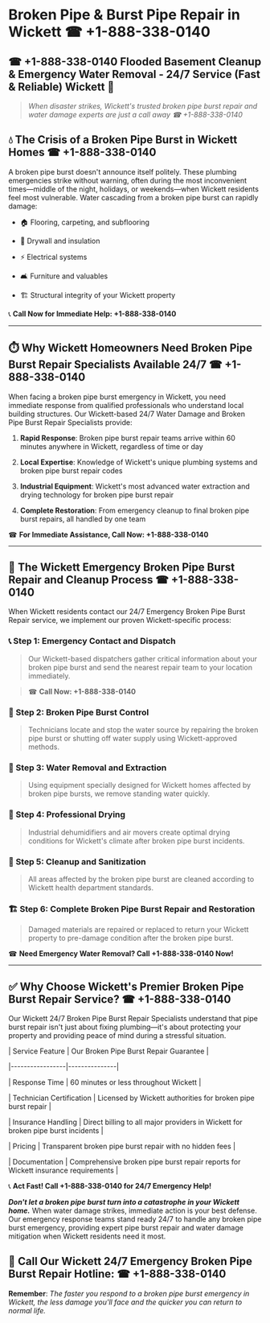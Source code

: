 # Broken Pipe & Burst Pipe Repair in Wickett ☎ +1-888-338-0140  
## ☎ +1-888-338-0140 Flooded Basement Cleanup & Emergency Water Removal - 24/7 Service (Fast & Reliable) Wickett 🚨  

> *When disaster strikes, Wickett's trusted broken pipe burst repair and water damage experts are just a call away ☎ +1-888-338-0140*  

## 💧 The Crisis of a Broken Pipe Burst in Wickett Homes ☎ +1-888-338-0140  

A broken pipe burst doesn't announce itself politely. These plumbing emergencies strike without warning, often during the most inconvenient times—middle of the night, holidays, or weekends—when Wickett residents feel most vulnerable. Water cascading from a broken pipe burst can rapidly damage:  

* 🏠 Flooring, carpeting, and subflooring  
* 🧱 Drywall and insulation  
* ⚡ Electrical systems  
* 🛋️ Furniture and valuables  
* 🏗️ Structural integrity of your Wickett property  

📞 **Call Now for Immediate Help: +1-888-338-0140**  

---  

## ⏱️ Why Wickett Homeowners Need Broken Pipe Burst Repair Specialists Available 24/7 ☎ +1-888-338-0140  

When facing a broken pipe burst emergency in Wickett, you need immediate response from qualified professionals who understand local building structures. Our Wickett-based 24/7 Water Damage and Broken Pipe Burst Repair Specialists provide:  

1. **Rapid Response**: Broken pipe burst repair teams arrive within 60 minutes anywhere in Wickett, regardless of time or day  
2. **Local Expertise**: Knowledge of Wickett's unique plumbing systems and broken pipe burst repair codes  
3. **Industrial Equipment**: Wickett's most advanced water extraction and drying technology for broken pipe burst repair  
4. **Complete Restoration**: From emergency cleanup to final broken pipe burst repairs, all handled by one team  

☎ **For Immediate Assistance, Call Now: +1-888-338-0140**  

---  

## 🔧 The Wickett Emergency Broken Pipe Burst Repair and Cleanup Process ☎ +1-888-338-0140  

When Wickett residents contact our 24/7 Emergency Broken Pipe Burst Repair service, we implement our proven Wickett-specific process:  

### 📞 Step 1: Emergency Contact and Dispatch  
> Our Wickett-based dispatchers gather critical information about your broken pipe burst and send the nearest repair team to your location immediately.  
> ☎ **Call Now: +1-888-338-0140**  

### 🚿 Step 2: Broken Pipe Burst Control  
> Technicians locate and stop the water source by repairing the broken pipe burst or shutting off water supply using Wickett-approved methods.  

### 🌊 Step 3: Water Removal and Extraction  
> Using equipment specially designed for Wickett homes affected by broken pipe bursts, we remove standing water quickly.  

### 💨 Step 4: Professional Drying  
> Industrial dehumidifiers and air movers create optimal drying conditions for Wickett's climate after broken pipe burst incidents.  

### 🧼 Step 5: Cleanup and Sanitization  
> All areas affected by the broken pipe burst are cleaned according to Wickett health department standards.  

### 🏗️ Step 6: Complete Broken Pipe Burst Repair and Restoration  
> Damaged materials are repaired or replaced to return your Wickett property to pre-damage condition after the broken pipe burst.  

☎ **Need Emergency Water Removal? Call +1-888-338-0140 Now!**  

---  

## ✅ Why Choose Wickett's Premier Broken Pipe Burst Repair Service? ☎ +1-888-338-0140  

Our Wickett 24/7 Broken Pipe Burst Repair Specialists understand that pipe burst repair isn't just about fixing plumbing—it's about protecting your property and providing peace of mind during a stressful situation.  

| Service Feature | Our Broken Pipe Burst Repair Guarantee |  
|-----------------|---------------|  
| Response Time | 60 minutes or less throughout Wickett |  
| Technician Certification | Licensed by Wickett authorities for broken pipe burst repair |  
| Insurance Handling | Direct billing to all major providers in Wickett for broken pipe burst incidents |  
| Pricing | Transparent broken pipe burst repair with no hidden fees |  
| Documentation | Comprehensive broken pipe burst repair reports for Wickett insurance requirements |  

📞 **Act Fast! Call +1-888-338-0140 for 24/7 Emergency Help!**  

***Don't let a broken pipe burst turn into a catastrophe in your Wickett home.*** When water damage strikes, immediate action is your best defense. Our emergency response teams stand ready 24/7 to handle any broken pipe burst emergency, providing expert pipe burst repair and water damage mitigation when Wickett residents need it most.  

## 📱 Call Our Wickett 24/7 Emergency Broken Pipe Burst Repair Hotline: ☎ +1-888-338-0140  

**Remember**: *The faster you respond to a broken pipe burst emergency in Wickett, the less damage you'll face and the quicker you can return to normal life.*